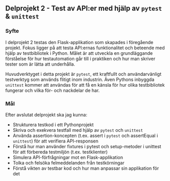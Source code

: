 ## Delprojekt 2 - Test av API:er med hjälp av `pytest` & `unittest`

### Syfte
I delprojekt 2 testas den Flask-applikation som skapades i föregående projekt. Fokus ligger på att testa API:ernas 
funktionalitet och beteende med hjälp av testbibliotek i Python. Målet är att utveckla en grundläggande förståelse för 
hur testautomation går till i praktiken och hur man skriver tester som är lätta att underhålla.

Huvudverktyget i detta projekt är `pytest`, ett kraftfullt och användarvänligt testverktyg som används flitigt inom 
industrin. Även Pythons inbyggda `unittest` kommer att användas för att få en känsla för hur olika testbibliotek 
fungerar och vilka för- och nackdelar de har.

### Mål
Efter avslutat delprojekt ska jag kunna:

- Strukturera testkod i ett Pythonprojekt
- Skriva och exekvera testfall med hjälp av `pytest` och `unittest`
- Använda assertion-koncepten (t.ex. assert i `pytest` och assertEqual i `unittest`) för att verifiera API-responsen
- Förstå hur man använder fixtures i pytest och setup-metoder i unittest för att förbereda testmiljön 
(t.ex. testklienter)
- Simulera API-förfrågningar mot en Flask-applikation
- Tolka och felsöka felmeddelanden från testkörningar
- Förstå vikten av testbar kod och hur man anpassar sin applikation för det
